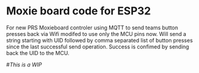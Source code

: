 # Moxie board code for ESP32

For new PRS Moxieboard controler using MQTT to send teams button presses back via Wifi
modifed to use only the MCU pins now.
Will send a string starting with UID followed by comma separated list of button presses since the 
last successful send operation.
Success is confimed by sending back the UID to the MCU.

 #*This is a WIP*
